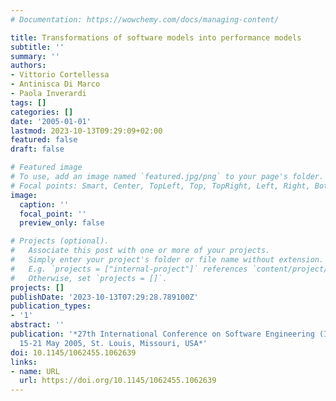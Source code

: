 ```yaml
---
# Documentation: https://wowchemy.com/docs/managing-content/

title: Transformations of software models into performance models
subtitle: ''
summary: ''
authors:
- Vittorio Cortellessa
- Antinisca Di Marco
- Paola Inverardi
tags: []
categories: []
date: '2005-01-01'
lastmod: 2023-10-13T09:29:09+02:00
featured: false
draft: false

# Featured image
# To use, add an image named `featured.jpg/png` to your page's folder.
# Focal points: Smart, Center, TopLeft, Top, TopRight, Left, Right, BottomLeft, Bottom, BottomRight.
image:
  caption: ''
  focal_point: ''
  preview_only: false

# Projects (optional).
#   Associate this post with one or more of your projects.
#   Simply enter your project's folder or file name without extension.
#   E.g. `projects = ["internal-project"]` references `content/project/deep-learning/index.md`.
#   Otherwise, set `projects = []`.
projects: []
publishDate: '2023-10-13T07:29:28.789100Z'
publication_types:
- '1'
abstract: ''
publication: '*27th International Conference on Software Engineering (ICSE 2005),
  15-21 May 2005, St. Louis, Missouri, USA*'
doi: 10.1145/1062455.1062639
links:
- name: URL
  url: https://doi.org/10.1145/1062455.1062639
---
```

